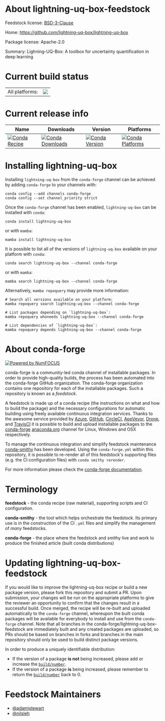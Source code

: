 About lightning-uq-box-feedstock
================================

Feedstock license: [BSD-3-Clause](https://github.com/conda-forge/lightning-uq-box-feedstock/blob/main/LICENSE.txt)

Home: https://github.com/lightning-uq-box/lightning-uq-box

Package license: Apache-2.0

Summary: Lighning-UQ-Box: A toolbox for uncertainty quantification in deep learning

Current build status
====================


<table><tr><td>All platforms:</td>
    <td>
      <a href="https://dev.azure.com/conda-forge/feedstock-builds/_build/latest?definitionId=23808&branchName=main">
        <img src="https://dev.azure.com/conda-forge/feedstock-builds/_apis/build/status/lightning-uq-box-feedstock?branchName=main">
      </a>
    </td>
  </tr>
</table>

Current release info
====================

| Name | Downloads | Version | Platforms |
| --- | --- | --- | --- |
| [![Conda Recipe](https://img.shields.io/badge/recipe-lightning--uq--box-green.svg)](https://anaconda.org/conda-forge/lightning-uq-box) | [![Conda Downloads](https://img.shields.io/conda/dn/conda-forge/lightning-uq-box.svg)](https://anaconda.org/conda-forge/lightning-uq-box) | [![Conda Version](https://img.shields.io/conda/vn/conda-forge/lightning-uq-box.svg)](https://anaconda.org/conda-forge/lightning-uq-box) | [![Conda Platforms](https://img.shields.io/conda/pn/conda-forge/lightning-uq-box.svg)](https://anaconda.org/conda-forge/lightning-uq-box) |

Installing lightning-uq-box
===========================

Installing `lightning-uq-box` from the `conda-forge` channel can be achieved by adding `conda-forge` to your channels with:

```
conda config --add channels conda-forge
conda config --set channel_priority strict
```

Once the `conda-forge` channel has been enabled, `lightning-uq-box` can be installed with `conda`:

```
conda install lightning-uq-box
```

or with `mamba`:

```
mamba install lightning-uq-box
```

It is possible to list all of the versions of `lightning-uq-box` available on your platform with `conda`:

```
conda search lightning-uq-box --channel conda-forge
```

or with `mamba`:

```
mamba search lightning-uq-box --channel conda-forge
```

Alternatively, `mamba repoquery` may provide more information:

```
# Search all versions available on your platform:
mamba repoquery search lightning-uq-box --channel conda-forge

# List packages depending on `lightning-uq-box`:
mamba repoquery whoneeds lightning-uq-box --channel conda-forge

# List dependencies of `lightning-uq-box`:
mamba repoquery depends lightning-uq-box --channel conda-forge
```


About conda-forge
=================

[![Powered by
NumFOCUS](https://img.shields.io/badge/powered%20by-NumFOCUS-orange.svg?style=flat&colorA=E1523D&colorB=007D8A)](https://numfocus.org)

conda-forge is a community-led conda channel of installable packages.
In order to provide high-quality builds, the process has been automated into the
conda-forge GitHub organization. The conda-forge organization contains one repository
for each of the installable packages. Such a repository is known as a *feedstock*.

A feedstock is made up of a conda recipe (the instructions on what and how to build
the package) and the necessary configurations for automatic building using freely
available continuous integration services. Thanks to the awesome service provided by
[Azure](https://azure.microsoft.com/en-us/services/devops/), [GitHub](https://github.com/),
[CircleCI](https://circleci.com/), [AppVeyor](https://www.appveyor.com/),
[Drone](https://cloud.drone.io/welcome), and [TravisCI](https://travis-ci.com/)
it is possible to build and upload installable packages to the
[conda-forge](https://anaconda.org/conda-forge) [anaconda.org](https://anaconda.org/)
channel for Linux, Windows and OSX respectively.

To manage the continuous integration and simplify feedstock maintenance
[conda-smithy](https://github.com/conda-forge/conda-smithy) has been developed.
Using the ``conda-forge.yml`` within this repository, it is possible to re-render all of
this feedstock's supporting files (e.g. the CI configuration files) with ``conda smithy rerender``.

For more information please check the [conda-forge documentation](https://conda-forge.org/docs/).

Terminology
===========

**feedstock** - the conda recipe (raw material), supporting scripts and CI configuration.

**conda-smithy** - the tool which helps orchestrate the feedstock.
                   Its primary use is in the construction of the CI ``.yml`` files
                   and simplify the management of *many* feedstocks.

**conda-forge** - the place where the feedstock and smithy live and work to
                  produce the finished article (built conda distributions)


Updating lightning-uq-box-feedstock
===================================

If you would like to improve the lightning-uq-box recipe or build a new
package version, please fork this repository and submit a PR. Upon submission,
your changes will be run on the appropriate platforms to give the reviewer an
opportunity to confirm that the changes result in a successful build. Once
merged, the recipe will be re-built and uploaded automatically to the
`conda-forge` channel, whereupon the built conda packages will be available for
everybody to install and use from the `conda-forge` channel.
Note that all branches in the conda-forge/lightning-uq-box-feedstock are
immediately built and any created packages are uploaded, so PRs should be based
on branches in forks and branches in the main repository should only be used to
build distinct package versions.

In order to produce a uniquely identifiable distribution:
 * If the version of a package **is not** being increased, please add or increase
   the [``build/number``](https://docs.conda.io/projects/conda-build/en/latest/resources/define-metadata.html#build-number-and-string).
 * If the version of a package **is** being increased, please remember to return
   the [``build/number``](https://docs.conda.io/projects/conda-build/en/latest/resources/define-metadata.html#build-number-and-string)
   back to 0.

Feedstock Maintainers
=====================

* [@adamjstewart](https://github.com/adamjstewart/)
* [@nilsleh](https://github.com/nilsleh/)

